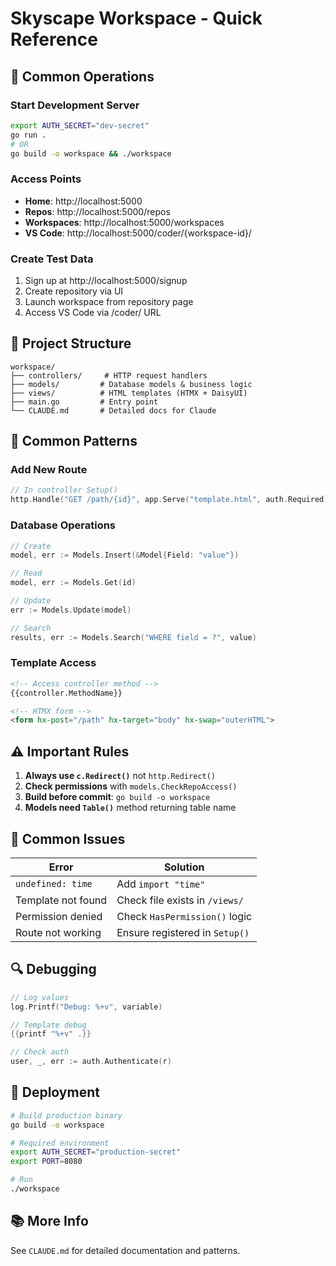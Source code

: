 # Skyscape Workspace - Quick Reference

## 🚀 Common Operations

### Start Development Server
```bash
export AUTH_SECRET="dev-secret"
go run .
# OR
go build -o workspace && ./workspace
```

### Access Points
- **Home**: http://localhost:5000
- **Repos**: http://localhost:5000/repos
- **Workspaces**: http://localhost:5000/workspaces
- **VS Code**: http://localhost:5000/coder/{workspace-id}/

### Create Test Data
1. Sign up at http://localhost:5000/signup
2. Create repository via UI
3. Launch workspace from repository page
4. Access VS Code via /coder/ URL

## 📁 Project Structure

```
workspace/
├── controllers/     # HTTP request handlers
├── models/         # Database models & business logic  
├── views/          # HTML templates (HTMX + DaisyUI)
├── main.go         # Entry point
└── CLAUDE.md       # Detailed docs for Claude
```

## 🔧 Common Patterns

### Add New Route
```go
// In controller Setup()
http.Handle("GET /path/{id}", app.Serve("template.html", auth.Required))
```

### Database Operations
```go
// Create
model, err := Models.Insert(&Model{Field: "value"})

// Read
model, err := Models.Get(id)

// Update  
err := Models.Update(model)

// Search
results, err := Models.Search("WHERE field = ?", value)
```

### Template Access
```html
<!-- Access controller method -->
{{controller.MethodName}}

<!-- HTMX form -->
<form hx-post="/path" hx-target="body" hx-swap="outerHTML">
```

## ⚠️ Important Rules

1. **Always use `c.Redirect()`** not `http.Redirect()`
2. **Check permissions** with `models.CheckRepoAccess()`
3. **Build before commit**: `go build -o workspace`
4. **Models need `Table()`** method returning table name

## 🐛 Common Issues

| Error | Solution |
|-------|----------|
| `undefined: time` | Add `import "time"` |
| Template not found | Check file exists in `/views/` |
| Permission denied | Check `HasPermission()` logic |
| Route not working | Ensure registered in `Setup()` |

## 🔍 Debugging

```go
// Log values
log.Printf("Debug: %+v", variable)

// Template debug
{{printf "%+v" .}}

// Check auth
user, _, err := auth.Authenticate(r)
```

## 🚢 Deployment

```bash
# Build production binary
go build -o workspace

# Required environment
export AUTH_SECRET="production-secret"
export PORT=8080

# Run
./workspace
```

## 📚 More Info

See `CLAUDE.md` for detailed documentation and patterns.